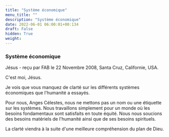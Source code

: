 ```yaml
---
title: "Système économique"
menu_title: ""
description: "Système économique"
date: 2022-06-01 06:00:01+00:134
draft: False
hidden: True
weight:
---
```

### Système économique

Jésus - reçu par FAB le 22 Novembre 2008, Santa Cruz, Californie, USA.

C'est moi, Jésus.

Je vois que vous manquez de clarté sur les différents systèmes économiques que l'humanité a essayés.

Pour nous, Anges Célestes, nous ne mettons pas un nom ou une étiquette sur les systèmes. Nous travaillons simplement pour un monde où les besoins fondamentaux sont satisfaits en toute équité. Nous nous soucions des besoins matériels de l'humanité ainsi que de ses besoins spirituels.

La clarté viendra à la suite d'une meilleure compréhension du plan de Dieu.